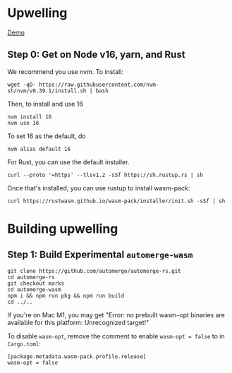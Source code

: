 # Upwelling

[Demo](https://upwelling.vercel.app/)

## Step 0: Get on Node v16, yarn, and Rust

We recommend you use nvm. To install:

```
wget -qO- https://raw.githubusercontent.com/nvm-sh/nvm/v0.39.1/install.sh | bash
```

Then, to install and use 16

```
nvm install 16
nvm use 16
```

To set 16 as the default, do

```
nvm alias default 16
```

For Rust, you can use the default installer.

```
curl --proto '=https' --tlsv1.2 -sSf https://sh.rustup.rs | sh
```

Once that's installed, you can use rustup to install wasm-pack:

```
curl https://rustwasm.github.io/wasm-pack/installer/init.sh -sSf | sh
```

# Building upwelling

## Step 1: Build Experimental `automerge-wasm`

```
git clone https://github.com/automerge/automerge-rs.git
cd automerge-rs
git checkout marks
cd automerge-wasm
npm i && npm run pkg && npm run build
cd ../..
```

If you're on Mac M1, you may get "Error: no prebuilt wasm-opt binaries are available for this platform: Unrecognized target!"

To disable `wasm-opt`, remove the comment to enable `wasm-opt = false` to in `Cargo.toml`:

```
[package.metadata.wasm-pack.profile.release]
wasm-opt = false
```
